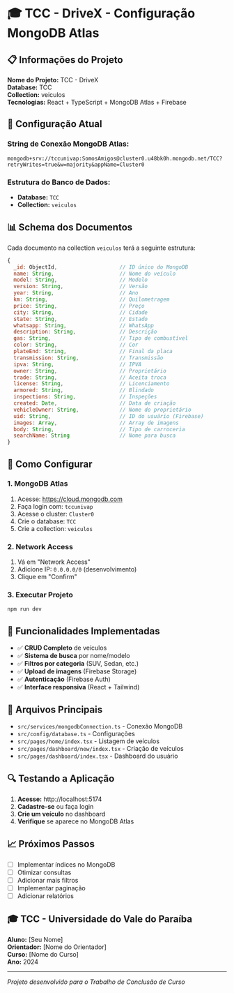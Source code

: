 # 🎓 TCC - DriveX - Configuração MongoDB Atlas

## 📋 Informações do Projeto

**Nome do Projeto:** TCC - DriveX  
**Database:** TCC  
**Collection:** veiculos  
**Tecnologias:** React + TypeScript + MongoDB Atlas + Firebase

## 🔧 Configuração Atual

### String de Conexão MongoDB Atlas:
```
mongodb+srv://tccunivap:SomosAmigos@cluster0.u48bk0h.mongodb.net/TCC?retryWrites=true&w=majority&appName=Cluster0
```

### Estrutura do Banco de Dados:
- **Database:** `TCC`
- **Collection:** `veiculos`

## 📊 Schema dos Documentos

Cada documento na collection `veiculos` terá a seguinte estrutura:

```javascript
{
  _id: ObjectId,                    // ID único do MongoDB
  name: String,                     // Nome do veículo
  model: String,                    // Modelo
  version: String,                  // Versão
  year: String,                     // Ano
  km: String,                       // Quilometragem
  price: String,                    // Preço
  city: String,                     // Cidade
  state: String,                    // Estado
  whatsapp: String,                 // WhatsApp
  description: String,              // Descrição
  gas: String,                      // Tipo de combustível
  color: String,                    // Cor
  plateEnd: String,                 // Final da placa
  transmission: String,             // Transmissão
  ipva: String,                     // IPVA
  owner: String,                    // Proprietário
  trade: String,                    // Aceita troca
  license: String,                  // Licenciamento
  armored: String,                  // Blindado
  inspections: String,              // Inspeções
  created: Date,                    // Data de criação
  vehicleOwner: String,             // Nome do proprietário
  uid: String,                      // ID do usuário (Firebase)
  images: Array,                    // Array de imagens
  body: String,                     // Tipo de carroceria
  searchName: String                // Nome para busca
}
```

## 🚀 Como Configurar

### 1. MongoDB Atlas
1. Acesse: https://cloud.mongodb.com
2. Faça login com: `tccunivap`
3. Acesse o cluster: `Cluster0`
4. Crie o database: `TCC`
5. Crie a collection: `veiculos`

### 2. Network Access
1. Vá em "Network Access"
2. Adicione IP: `0.0.0.0/0` (desenvolvimento)
3. Clique em "Confirm"

### 3. Executar Projeto
```bash
npm run dev
```

## 🎯 Funcionalidades Implementadas

- ✅ **CRUD Completo** de veículos
- ✅ **Sistema de busca** por nome/modelo
- ✅ **Filtros por categoria** (SUV, Sedan, etc.)
- ✅ **Upload de imagens** (Firebase Storage)
- ✅ **Autenticação** (Firebase Auth)
- ✅ **Interface responsiva** (React + Tailwind)

## 📁 Arquivos Principais

- `src/services/mongodbConnection.ts` - Conexão MongoDB
- `src/config/database.ts` - Configurações
- `src/pages/home/index.tsx` - Listagem de veículos
- `src/pages/dashboard/new/index.tsx` - Criação de veículos
- `src/pages/dashboard/index.tsx` - Dashboard do usuário

## 🔍 Testando a Aplicação

1. **Acesse:** http://localhost:5174
2. **Cadastre-se** ou faça login
3. **Crie um veículo** no dashboard
4. **Verifique** se aparece no MongoDB Atlas

## 📈 Próximos Passos

- [ ] Implementar índices no MongoDB
- [ ] Otimizar consultas
- [ ] Adicionar mais filtros
- [ ] Implementar paginação
- [ ] Adicionar relatórios

## 🎓 TCC - Universidade do Vale do Paraíba

**Aluno:** [Seu Nome]  
**Orientador:** [Nome do Orientador]  
**Curso:** [Nome do Curso]  
**Ano:** 2024

---

*Projeto desenvolvido para o Trabalho de Conclusão de Curso*
